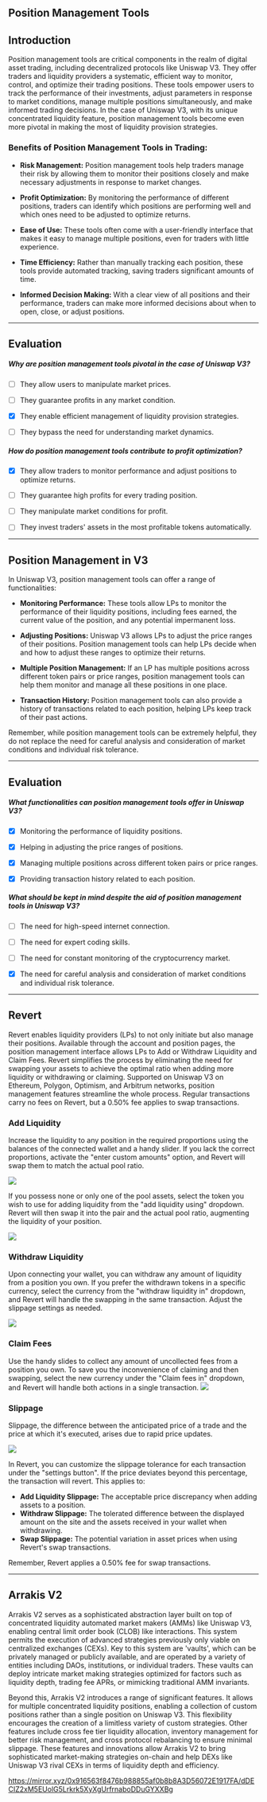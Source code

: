 ## Position Management Tools


## Introduction

Position management tools are critical components in the realm of digital asset trading, including decentralized protocols like Uniswap V3. They offer traders and liquidity providers a systematic, efficient way to monitor, control, and optimize their trading positions. These tools empower users to track the performance of their investments, adjust parameters in response to market conditions, manage multiple positions simultaneously, and make informed trading decisions. In the case of Uniswap V3, with its unique concentrated liquidity feature, position management tools become even more pivotal in making the most of liquidity provision strategies.

### **Benefits of Position Management Tools in Trading:**

- **Risk Management:** Position management tools help traders manage their risk by allowing them to monitor their positions closely and make necessary adjustments in response to market changes.

- **Profit Optimization:** By monitoring the performance of different positions, traders can identify which positions are performing well and which ones need to be adjusted to optimize returns.

- **Ease of Use:** These tools often come with a user-friendly interface that makes it easy to manage multiple positions, even for traders with little experience.

- **Time Efficiency:** Rather than manually tracking each position, these tools provide automated tracking, saving traders significant amounts of time.

- **Informed Decision Making:** With a clear view of all positions and their performance, traders can make more informed decisions about when to open, close, or adjust positions.


    


---
## Evaluation





##### Why are position management tools pivotal in the case of Uniswap V3?  
     
- [ ]  They allow users to manipulate market prices.
- [ ]  They guarantee profits in any market condition.
- [x]  They enable efficient management of liquidity provision strategies.
- [ ]  They bypass the need for understanding market dynamics.





##### How do position management tools contribute to profit optimization?  
     
- [x]  They allow traders to monitor performance and adjust positions to optimize returns.
- [ ]  They guarantee high profits for every trading position.
- [ ]  They manipulate market conditions for profit.
- [ ]  They invest traders' assets in the most profitable tokens automatically.

    


---
## Position Management in V3

In Uniswap V3, position management tools can offer a range of functionalities:

- **Monitoring Performance:** These tools allow LPs to monitor the performance of their liquidity positions, including fees earned, the current value of the position, and any potential impermanent loss.

- **Adjusting Positions:** Uniswap V3 allows LPs to adjust the price ranges of their positions. Position management tools can help LPs decide when and how to adjust these ranges to optimize their returns.

- **Multiple Position Management:** If an LP has multiple positions across different token pairs or price ranges, position management tools can help them monitor and manage all these positions in one place.

- **Transaction History:** Position management tools can also provide a history of transactions related to each position, helping LPs keep track of their past actions.

Remember, while position management tools can be extremely helpful, they do not replace the need for careful analysis and consideration of market conditions and individual risk tolerance.

    


---
## Evaluation





##### What functionalities can position management tools offer in Uniswap V3?  
     
- [x]  Monitoring the performance of liquidity positions.
- [x]  Helping in adjusting the price ranges of positions.
- [x]  Managing multiple positions across different token pairs or price ranges.
- [x]  Providing transaction history related to each position.





##### What should be kept in mind despite the aid of position management tools in Uniswap V3?  
     
- [ ]  The need for high-speed internet connection.
- [ ]  The need for expert coding skills.
- [ ]  The need for constant monitoring of the cryptocurrency market.
- [x]  The need for careful analysis and consideration of market conditions and individual risk tolerance.

    


---
## Revert

Revert enables liquidity providers (LPs) to not only initiate but also manage their positions. Available through the account and position pages, the position management interface allows LPs to Add or Withdraw Liquidity and Claim Fees. Revert simplifies the process by eliminating the need for swapping your assets to achieve the optimal ratio when adding more liquidity or withdrawing or claiming. Supported on Uniswap V3 on Ethereum, Polygon, Optimism, and Arbitrum networks, position management features streamline the whole process. Regular transactions carry no fees on Revert, but a 0.50% fee applies to swap transactions.

### Add Liquidity

Increase the liquidity to any position in the required proportions using the balances of the connected wallet and a handy slider. If you lack the correct proportions, activate the "enter custom amounts" option, and Revert will swap them to match the actual pool ratio. 

![](https://d31h13bdjwgzxs.cloudfront.net/academy/uniswap-eth-1/Guide/position-management-tools-uniswap/1685415990482_01_add_liquidity.png)


If you possess none or only one of the pool assets, select the token you wish to use for adding liquidity from the "add liquidity using" dropdown. Revert will then swap it into the pair and the actual pool ratio, augmenting the liquidity of your position.

![](https://d31h13bdjwgzxs.cloudfront.net/academy/uniswap-eth-1/Guide/position-management-tools-uniswap/1685416004635_02_add_liquidity.webp)


### Withdraw Liquidity

Upon connecting your wallet, you can withdraw any amount of liquidity from a position you own. If you prefer the withdrawn tokens in a specific currency, select the currency from the "withdraw liquidity in" dropdown, and Revert will handle the swapping in the same transaction. Adjust the slippage settings as needed.

![](https://d31h13bdjwgzxs.cloudfront.net/academy/uniswap-eth-1/Guide/position-management-tools-uniswap/1685415967905_03_withdraw_liquidity.webp)


### Claim Fees

Use the handy slides to collect any amount of uncollected fees from a position you own. To save you the inconvenience of claiming and then swapping, select the new currency under the "Claim fees in" dropdown, and Revert will handle both actions in a single transaction.
![](https://d31h13bdjwgzxs.cloudfront.net/academy/uniswap-eth-1/Guide/position-management-tools-uniswap/1685415954948_04_claim_fees.webp)


### Slippage

Slippage, the difference between the anticipated price of a trade and the price at which it's executed, arises due to rapid price updates. 

![](https://d31h13bdjwgzxs.cloudfront.net/academy/uniswap-eth-1/Guide/position-management-tools-uniswap/1685415938611_05_slippage.png)


In Revert, you can customize the slippage tolerance for each transaction under the "settings button". If the price deviates beyond this percentage, the transaction will revert. This applies to:

- **Add Liquidity Slippage:** The acceptable price discrepancy when adding assets to a position.
- **Withdraw Slippage:** The tolerated difference between the displayed amount on the site and the assets received in your wallet when withdrawing.
- **Swap Slippage:** The potential variation in asset prices when using Revert's swap transactions.

Remember, Revert applies a 0.50% fee for swap transactions.


    


---
## Arrakis V2

Arrakis V2 serves as a sophisticated abstraction layer built on top of concentrated liquidity automated market makers (AMMs) like Uniswap V3, enabling central limit order book (CLOB) like interactions. This system permits the execution of advanced strategies previously only viable on centralized exchanges (CEXs). Key to this system are 'vaults', which can be privately managed or publicly available, and are operated by a variety of entities including DAOs, institutions, or individual traders. These vaults can deploy intricate market making strategies optimized for factors such as liquidity depth, trading fee APRs, or mimicking traditional AMM invariants.

Beyond this, Arrakis V2 introduces a range of significant features. It allows for multiple concentrated liquidity positions, enabling a collection of custom positions rather than a single position on Uniswap V3. This flexibility encourages the creation of a limitless variety of custom strategies. Other features include cross fee tier liquidity allocation, inventory management for better risk management, and cross protocol rebalancing to ensure minimal slippage. These features and innovations allow Arrakis V2 to bring sophisticated market-making strategies on-chain and help DEXs like Uniswap V3 rival CEXs in terms of liquidity depth and efficiency.


https://mirror.xyz/0x916563f8476b988855af0b8b8A3D56072E1917FA/dDECIZ2xM5EUolG5Lrkrk5XyXgUrfrnaboDDuGYXXBg

    

